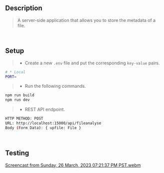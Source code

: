 ## Description

> A server-side application that allows you to store the metadata of a file.

<br />

## Setup

> - Create a new `.env` file and put the corresponding `key-value` pairs.

```bash
# * Local
PORT=
```

> - Run the following commands.

```bash
npm run build
npm run dev
```

> - REST API endpoint.
```bash
HTTP METHOD: POST
URL: http://localhost:15000/api/fileanalyse
Body (Form Data): { upfile: File }
```

<br />

## Testing
[Screencast from Sunday, 26 March, 2023 07:21:37 PM PST.webm](https://user-images.githubusercontent.com/69438999/227772355-9ef73e7e-abef-4961-b08b-c0e2b9d30d1b.webm)
